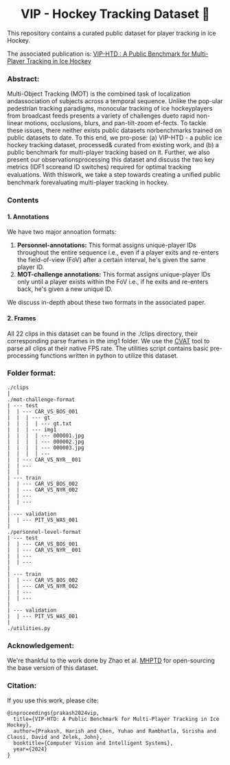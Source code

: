 <div align="center">
<h1>VIP - Hockey Tracking Dataset 🏒 </h1>
</div>


This repository contains a curated public dataset for player tracking in ice Hockey. 

The associated publication is: 
[VIP-HTD : A Public Benchmark for Multi-Player Tracking in Ice Hockey](https://www.researchgate.net/publication/378204310_VIP-HTD_A_Public_Benchmark_for_Multi-Player_Tracking_in_Ice_Hockey)
### Abstract: 
Multi-Object Tracking (MOT) is the combined task of localization andassociation of subjects across a temporal sequence. Unlike the pop-ular pedestrian tracking paradigms, monocular tracking of ice hockeyplayers from broadcast feeds presents a variety of challenges dueto rapid non-linear motions, occlusions, blurs, and pan-tilt-zoom ef-fects. To tackle these issues, there neither exists public datasets norbenchmarks trained on public datasets to date. To this end, we pro-pose: (a) VIP-HTD - a public ice hockey tracking dataset, processed& curated from existing work, and (b) a public benchmark for multi-player tracking based on it. Further, we also present our observationsprocessing this dataset and discuss the two key metrics (IDF1 scoreand ID switches) required for optimal tracking evaluations. With thiswork, we take a step towards creating a uniﬁed public benchmark forevaluating multi-player tracking in hockey.

### Contents 

#### 1. Annotations
We have two major annoation formats: 
1. **Personnel-annotations:** This format assigns unique-player IDs throughout the entire sequence i.e., even if a player exits and re-enters the field-of-view (FoV) after a certain interval, he's given the same player ID. 
2. **MOT-challenge annotations:** This format assigns unique-player IDs only until a player exists within the FoV i.e., if he exits and re-enters back, he's given a new unique ID. 

We discuss in-depth about these two formats in the associated paper. 


#### 2. Frames

All 22 clips in this dataset can be found in the ./clips directory, their corresponding parse frames in the img1 folder. We use the [CVAT](https://github.com/opencv/cvat) tool to parse all clips at their native FPS rate. 
The utilities script contains basic pre-processing functions written in python to utilize this dataset. 



### Folder format:
```text
./clips
|
./mot-challenge-format
| --- test 
|  | --- CAR_VS_BOS_001 
|  |  | --- gt
|  |  |  | --- gt.txt 
|  |  | --- img1
|  |  |  | --- 000001.jpg
|  |  |  | --- 000002.jpg
|  |  |  | --- 000003.jpg
|  |  |  | --- 
|  | --- CAR_VS_NYR__001
|  | ---
|  |      
| --- train
|  | --- CAR_VS_BOS_002
|  | --- CAR_VS_NYR_002
|  | --- 
|  | ---
|
| --- validation 
|  | --- PIT_VS_WAS_001
|
./personnel-level-format
| --- test 
|  | --- CAR_VS_BOS_001 
|  | --- CAR_VS_NYR__001
|  | ---
|  | ---
|     
| --- train
|  | --- CAR_VS_BOS_002
|  | --- CAR_VS_NYR_002
|  | --- 
|  | ---
|
| --- validation 
|  | --- PIT_VS_WAS_001
|
./utilities.py
```


### Acknowledgement:
We're thankful to the work done by Zhao et al. [MHPTD](https://github.com/grant81/hockeyTrackingDataset) for open-sourcing the base version of this dataset. 




### Citation: 
If you use this work, please cite: 

```text
@inproceedings{prakash2024vip,
  title={VIP-HTD: A Public Benchmark for Multi-Player Tracking in Ice Hockey},
  author={Prakash, Harish and Chen, Yuhao and Rambhatla, Sirisha and Clausi, David and Zelek, John},
  booktitle={Computer Vision and Intelligent Systems},
  year={2024}
}
```